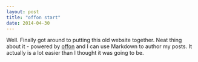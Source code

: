 ```yaml
---
layout: post
title: "offon start"
date: 2014-04-30
---
```


Well. Finally got around to putting this old website together. Neat thing about it - powered by [offon](http://offon.no) and I can use Markdown to author my posts. It actually is a lot easier than I thought it was going to be.
